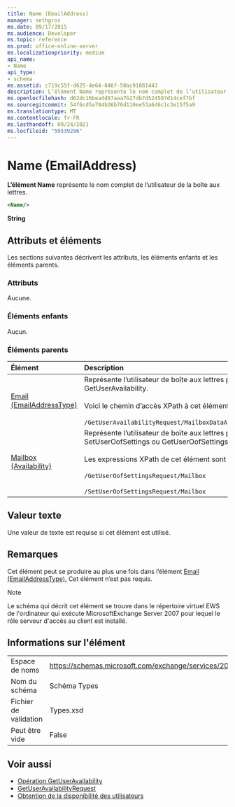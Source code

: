 ```yaml
---
title: Name (EmailAddress)
manager: sethgros
ms.date: 09/17/2015
ms.audience: Developer
ms.topic: reference
ms.prod: office-online-server
ms.localizationpriority: medium
api_name:
- Name
api_type:
- schema
ms.assetid: c719c55f-d625-4e64-846f-50ac91881443
description: L’élément Name représente le nom complet de l’utilisateur de la boîte aux lettres.
ms.openlocfilehash: d62dc16beadd97aaa7b27db7d524507d14cef7bf
ms.sourcegitcommit: 54f6cd5a704b36b76d110ee53a6d6c1c3e15f5a9
ms.translationtype: MT
ms.contentlocale: fr-FR
ms.lasthandoff: 09/24/2021
ms.locfileid: "59539296"
---
```

# <a name="name-emailaddress"></a>Name (EmailAddress)

**L’élément Name** représente le nom complet de l’utilisateur de la boîte aux lettres. 
  
```xml
<Name/>
```

**String**

## <a name="attributes-and-elements"></a>Attributs et éléments

Les sections suivantes décrivent les attributs, les éléments enfants et les éléments parents.
  
### <a name="attributes"></a>Attributs

Aucune.
  
### <a name="child-elements"></a>Éléments enfants

Aucun.
  
### <a name="parent-elements"></a>Éléments parents

|**Élément**|**Description**|
|:-----|:-----|
|[Email (EmailAddressType)](email-emailaddresstype.md) <br/> |Représente l’utilisateur de boîte aux lettres pour une requête GetUserAvailability.  <br/> <br/>Voici le chemin d’accès XPath à cet élément :  <br/><br/>  `/GetUserAvailabilityRequest/MailboxDataArray/MailboxData[i]/Email` <br/> |
|[Mailbox (Availability)](mailbox-availability.md) <br/> | Représente l’utilisateur de boîte aux lettres pour une demande SetUserOofSettings ou GetUserOofSettings.  <br/><br/>  Les expressions XPath de cet élément sont les suivantes :  <br/><br/>  `/GetUserOofSettingsRequest/Mailbox` <br/><br/>  `/SetUserOofSettingsRequest/Mailbox` <br/> |
   
## <a name="text-value"></a>Valeur texte

Une valeur de texte est requise si cet élément est utilisé.
  
## <a name="remarks"></a>Remarques

Cet élément peut se produire au plus une fois dans l’élément [Email (EmailAddressType).](email-emailaddresstype.md) Cet élément n’est pas requis. 
  
> [!NOTE]
> Le schéma qui décrit cet élément se trouve dans le répertoire virtuel EWS de l'ordinateur qui exécute MicrosoftExchange Server 2007 pour lequel le rôle serveur d'accès au client est installé. 
  
## <a name="element-information"></a>Informations sur l'élément

|||
|:-----|:-----|
|Espace de noms  <br/> |https://schemas.microsoft.com/exchange/services/2006/types  <br/> |
|Nom du schéma  <br/> |Schéma Types  <br/> |
|Fichier de validation  <br/> |Types.xsd  <br/> |
|Peut être vide  <br/> |False  <br/> |
   
## <a name="see-also"></a>Voir aussi

- [Opération GetUserAvailability](getuseravailability-operation.md)
- [GetUserAvailabilityRequest](getuseravailabilityrequest.md)
- [Obtention de la disponibilité des utilisateurs](https://msdn.microsoft.com/library/d4133fcb-9b0f-4e6b-aadf-a389da83516a%28Office.15%29.aspx)

